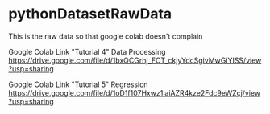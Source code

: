 # pythonDatasetRawData
This is the raw data so that google  colab doesn't complain

Google Colab Link "Tutorial 4" Data Processing https://drive.google.com/file/d/1bxQCGrhj_FCT_ckjyYdcSgivMwGiYISS/view?usp=sharing

Google Colab Link "Tutorial 5" Regression https://drive.google.com/file/d/1oD1f107Hxwz1iaiAZR4kze2Fdc9eWZcj/view?usp=sharing
